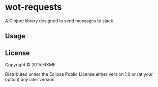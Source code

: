 # wot-requests

A Clojure library designed to send messages to slack

## Usage



## License

Copyright © 2015 FIXME

Distributed under the Eclipse Public License either version 1.0 or (at
your option) any later version.
